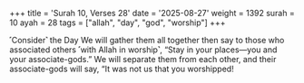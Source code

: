 +++
title = 'Surah 10, Verses 28'
date = '2025-08-27'
weight = 1392
surah = 10
ayah = 28
tags = ["allah", "day", "god", "worship"]
+++

˹Consider˺ the Day We will gather them all together then say to those who associated others ˹with Allah in worship˺, “Stay in your places—you and your associate-gods.” We will separate them from each other, and their associate-gods will say, “It was not us that you worshipped!